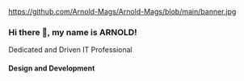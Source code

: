 https://github.com/Arnold-Mags/Arnold-Mags/blob/main/banner.jpg

### Hi there 👋, my name is ARNOLD!

Dedicated and Driven IT Professional

#### Design and Development

